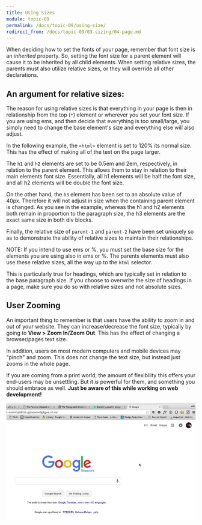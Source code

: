 ```yaml
---
title: Using Sizes
module: topic-09
permalink: /docs/topic-09/using-size/
redirect_from: /docs/topic-09/03-sizing/04-page.md
---
```


<div class="divider-heading"></div>

When deciding how to set the fonts of your page, remember that font size is an _inherited_ property. So, setting the font size for a parent element will cause it to be inherited by all child elements. When setting relative sizes, the parents must also utilize relative sizes, or they will override all other declarations.

<div class="codepen-embed">
  <p data-height="400" data-theme-id="30567" data-slug-hash="yPLNZL" data-default-tab="css,result" data-user="Media-Ed-Online" data-embed-version="2" data-pen-title="[Topic-08] Adding Emphasis, Pt. 6" class="codepen"></p>
</div>

## An argument for relative sizes:
The reason for using relative sizes is that everything in your page is then in relationship from the top (`*`) element or wherever you set your font size. If you are using ems, and then decide that everything is too small/large, you simply need to change the base element's size and everything else will also adjust.

In the following example, the `<html>` element is set to 120% its normal size. This has the effect of making all of the text on the page larger.

The `h1` and `h2` elements are set to be 0.5em and 2em, respectively, in relation to the parent element. This allows them to stay in relation to their main elements font size. Essentially, all h1 elements will be half the font size, and all h2 elements will be double the font size.

On the other hand, the `h3` element has been set to an absolute value of 40px. Therefore it will not adjust in size when the containing parent element is changed. As you see in the example, whereas the h1 and h2 elements both remain in proportion to the paragraph size, the h3 elements are the exact same size in both div blocks.

Finally, the relative size of `parent-1` and `parent-2` have been set uniquely so as to demonstrate the ability of relative sizes to maintain their relationships.

<div class="codepen-embed">
  <p data-height="600" data-theme-id="30567" data-slug-hash="ZaEbNX" data-default-tab="css,result" data-user="Media-Ed-Online" data-embed-version="2" data-pen-title="[Topic-08] Font Size, Pt. 4" class="codepen"></p>
</div>

<span class="label label-info">NOTE:</span> If you intend to use ems or %, you must set the base size for the elements you are using also in ems or %. The parents elements must also use these relative sizes, all the way up to the `html` selector.

This is particularly true for headings, which are typically set in relation to the base paragraph size. If you choose to overwrite the size of headings in a page, make sure you do so with relative sizes and not absolute sizes.


## User Zooming
An important thing to remember is that users have the ability to zoom in and out of your website. They can increase/decrease the font size, typically by going to **View > Zoom In/Zoom Out**. This has the effect of changing a browser/pages text size.

In addition, users on most modern computers and mobile devices may "pinch" and zoom. This does not change the text size, but instead just zooms in the whole page.

If you are coming from a print world, the amount of flexibility this offers your end-users may be unsettling. But it _is_ powerful for them, and something you should embrace as well. **Just be aware of this while working on web development!**

<img src="../img/user-zoom-in.gif" style="width: 600px; margin: auto" alt="zooming into Google with Chrome" title="User Zooms In"/>
